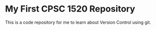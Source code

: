 # My First CPSC 1520 Repository

This is a code repository for me to learn about Version Control using git.

